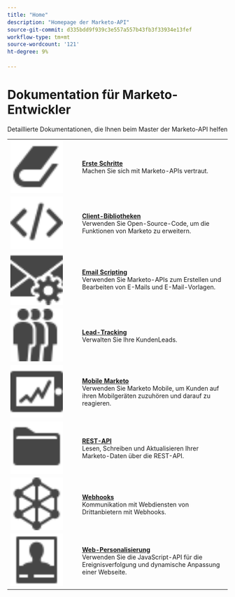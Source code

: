 ```yaml
---
title: "Home"
description: "Homepage der Marketo-API"
source-git-commit: d335bdd9f939c3e557a557b43fb3f33934e13fef
workflow-type: tm+mt
source-wordcount: '121'
ht-degree: 9%

---
```



# Dokumentation für Marketo-Entwickler

Detaillierte Dokumentationen, die Ihnen beim Master der Marketo-API helfen

<table>
  <tr>
    <td width="150"><img alt="Erste Schritte" src="assets/Smock_Book_18_N.svg" width="120px"/></td>
    <td><a href="getting-started.md"><strong>Erste Schritte</strong></a>
      <div>Machen Sie sich mit Marketo-APIs vertraut.</div></td>
  </tr>
  <tr>
    <td><img alt="Client-Bibliotheken" src="assets/Smock_Code_18_N.svg" width="120px"></td>
    <td><a href="https://github.com/Marketo/Community-Supported-Client-Libraries"><strong>Client-Bibliotheken</strong></a>
      <div>Verwenden Sie Open-Source-Code, um die Funktionen von Marketo zu erweitern.</div></td>
  </tr>
  <tr>
    <td width="150px"><img alt="E-Mail-Skripterstellung" src="assets/Smock_EmailGear_18_N.svg" width="120px"/></td>
    <td><a href="rest-api/emails.md"><strong>Email Scripting</strong></a>
      <div>Verwenden Sie Marketo-APIs zum Erstellen und Bearbeiten von E-Mails und E-Mail-Vorlagen.</div></td>
  </tr>
  <tr>
    <td width="150px"><img alt="Lead-Verfolgung" src="assets/Smock_PeopleGroup_18_N.svg" width="120px"></td>
    <td><a href="javascript-api/lead-tracking.md"><strong>Lead-Tracking</strong></a><br>
      <div>Verwalten Sie Ihre KundenLeads.</div></td>
  </tr>
  <tr>
    <td width="150px"><img alt="Mobile Marketo" src="assets/Smock_MobileServices_18_N.svg" width="120px"/></td>
    <td><a href="mobile/mobile.md"><strong>Mobile Marketo</strong></a>
      <div>Verwenden Sie Marketo Mobile, um Kunden auf ihren Mobilgeräten zuzuhören und darauf zu reagieren.</div></td>
  </tr>
  <tr>
    <td width="150"><img alt="REST-API" src="assets/Smock_AppleFiles_18_N.svg" width="120px"/></td>
    <td><a href="https://developer.adobe.com/marketo-apis/"><strong>REST-API</strong></a>
      <div>Lesen, Schreiben und Aktualisieren Ihrer Marketo-Daten über die REST-API.</div></td>
  </tr>
  <tr>
    <td width="150px"><img alt="Webhooks" src="assets/Smock_SocialNetwork_18_N.svg" width="120px"/></td>
    <td><a href="webhooks/webhooks.md"><strong>Webhooks</strong></a>
      <div>Kommunikation mit Webdiensten von Drittanbietern mit Webhooks.</div></td>
  </tr>
  <tr>
    <td width="150px"><img alt="Web-Personalisierung" src="assets/Smock_PersonalizationField_18_N.svg" width="120px"></td>
    <td><a href="javascript-api/web-personalization.md"><strong>Web-Personalisierung</strong></a>
      <div>Verwenden Sie die JavaScript-API für die Ereignisverfolgung und dynamische Anpassung einer Webseite.</div></td>
  </tr>
</table>
